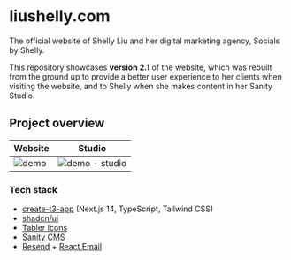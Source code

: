 # liushelly.com

The official website of Shelly Liu and her digital marketing agency, Socials by Shelly.

This repository showcases **version 2.1** of the website, which was rebuilt from the ground up to provide a better user experience to her clients when visiting the website, and to Shelly when she makes content in her Sanity Studio.

## Project overview

|    Website    |             Studio            |
| ------------- | ----------------------------- |
| ![demo][demo] | ![demo - studio][demo-studio] |

### Tech stack

- [create-t3-app][t3] (Next.js 14, TypeScript, Tailwind CSS)
- [shadcn/ui][ui]
- [Tabler Icons][icons]
- [Sanity CMS][cms]
- [Resend][resend] + [React Email][email]

[demo]: https://github.com/mikeploythai/liushelly-com/assets/110638329/0f15e040-0692-42c6-a64d-eb80b89d5251
[demo-studio]: https://github.com/mikeploythai/liushelly-com/assets/110638329/cc38d6a6-400c-44cf-80b1-1f6cd598e763
[t3]: https://github.com/t3-oss/create-t3-app
[ui]: https://github.com/shadcn-ui/ui
[icons]: https://github.com/tabler/tabler-icons
[cms]: https://sanity.io
[resend]: https://resend.com
[email]: https://github.com/resend/react-email

